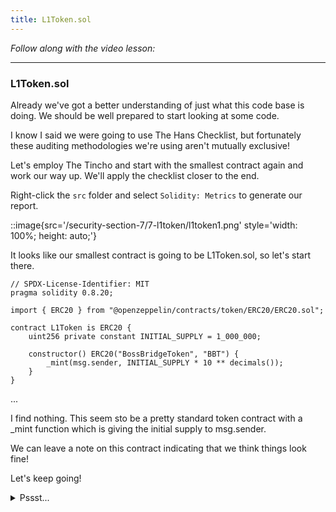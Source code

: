 ```yaml
---
title: L1Token.sol
---
```


_Follow along with the video lesson:_

---

### L1Token.sol

Already we've got a better understanding of just what this code base is doing. We should be well prepared to start looking at some code.

I know I said we were going to use The Hans Checklist, but fortunately these auditing methodologies we're using aren't mutually exclusive!

Let's employ The Tincho and start with the smallest contract again and work our way up. We'll apply the checklist closer to the end.

Right-click the `src` folder and select `Solidity: Metrics` to generate our report.

::image{src='/security-section-7/7-l1token/l1token1.png' style='width: 100%; height: auto;'}

It looks like our smallest contract is going to be L1Token.sol, so let's start there.

```solidity
// SPDX-License-Identifier: MIT
pragma solidity 0.8.20;

import { ERC20 } from "@openzeppelin/contracts/token/ERC20/ERC20.sol";

contract L1Token is ERC20 {
    uint256 private constant INITIAL_SUPPLY = 1_000_000;

    constructor() ERC20("BossBridgeToken", "BBT") {
        _mint(msg.sender, INITIAL_SUPPLY * 10 ** decimals());
    }
}
```

...

I find nothing. This seem sto be a pretty standard token contract with a \_mint function which is giving the initial supply to msg.sender.

We can leave a note on this contract indicating that we think things look fine!

Let's keep going!

<details>
<summary>Pssst...</summary>

There **_is_** actually a bug in this contract when combined with TokenFactory that isn't covered in this video... can you find it!?

</details>
